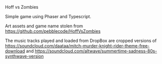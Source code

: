 Hoff vs Zombies

Simple game using Phaser and Typescript.

Art assets and game name stolen from https://github.com/pebblecode/HoffVsZombies

The music tracks played and loaded from DropBox are cropped versions of https://soundcloud.com/daataa/mitch-murder-knight-rider-theme-free-download and https://soundcloud.com/altwave/summertime-sadness-80s-synthwave-version

